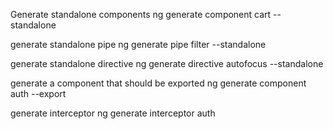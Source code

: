 Generate standalone components
ng generate component cart --standalone 


generate standalone pipe
ng generate pipe filter --standalone 

generate standalone directive
ng generate directive autofocus --standalone

generate a component that should be exported
ng generate component auth --export 

generate interceptor
ng generate interceptor auth

